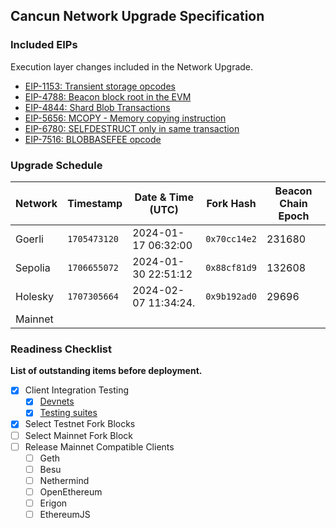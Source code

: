 ## Cancun Network Upgrade Specification

### Included EIPs
Execution layer changes included in the Network Upgrade.

* [EIP-1153: Transient storage opcodes](https://eips.ethereum.org/EIPS/eip-1153)
* [EIP-4788: Beacon block root in the EVM ](https://eips.ethereum.org/EIPS/eip-4788)
* [EIP-4844: Shard Blob Transactions](https://eips.ethereum.org/EIPS/eip-4844)
* [EIP-5656: MCOPY - Memory copying instruction](https://eips.ethereum.org/EIPS/eip-5656)
* [EIP-6780: SELFDESTRUCT only in same transaction](https://eips.ethereum.org/EIPS/eip-6780)
* [EIP-7516: BLOBBASEFEE opcode](https://eips.ethereum.org/EIPS/eip-7516)

### Upgrade Schedule

| Network | Timestamp    | Date & Time (UTC)       | Fork Hash    | Beacon Chain Epoch |
|---------|--------------|-------------------------|--------------| ------------------ |
| Goerli  | `1705473120` | 2024-01-17 06:32:00     | `0x70cc14e2` | 231680 
| Sepolia | `1706655072` | 2024-01-30 22:51:12     | `0x88cf81d9` | 132608 
| Holesky | `1707305664` | 2024-02-07 11:34:24.    | `0x9b192ad0` | 29696 
| Mainnet |              |                         |              |  


### Readiness Checklist

**List of outstanding items before deployment.**

- [x] Client Integration Testing
  - [x] [Devnets](https://github.com/ethpandaops/dencun-testnet)
  - [x] [Testing suites](https://notes.ethereum.org/@ethpandaops/dencun-testing-overview)
 - [x] Select Testnet Fork Blocks
 - [ ] Select Mainnet Fork Block
 - [ ] Release Mainnet Compatible Clients
   - [ ]  Geth
   - [ ]  Besu
   - [ ]  Nethermind
   - [ ]  OpenEthereum
   - [ ]  Erigon
   - [ ]  EthereumJS
